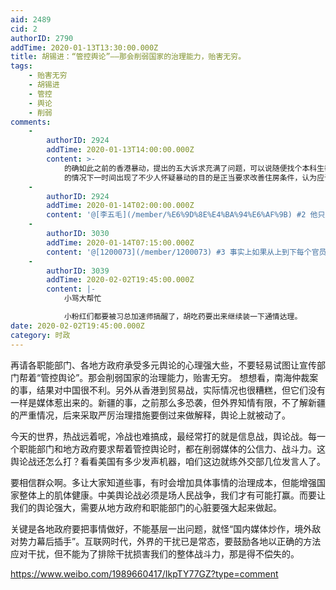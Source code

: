 ```yaml
---
aid: 2489
cid: 2
authorID: 2790
addTime: 2020-01-13T13:30:00.000Z
title: 胡锡进：“管控舆论”——那会削弱国家的治理能力，贻害无穷。
tags:
    - 贻害无穷
    - 胡锡进
    - 管控
    - 舆论
    - 削弱
comments:
    -
        authorID: 2924
        addTime: 2020-01-13T14:00:00.000Z
        content: >-
            的确如此之前的香港暴动，提出的五大诉求充满了问题，可以说随便找个本科生都可以充分驳斥以正视听，然而思维落后的宣传部门选择了河蟹，在信息不对称
            的情况下一时间出现了不少人怀疑暴动的目的是正当要求改善住房条件，认为应该支持他们，场面十分滑稽。与其堵不如疏，这才是新时代应该采取的策略。
    -
        authorID: 2924
        addTime: 2020-01-14T02:00:00.000Z
        content: '@[李五毛](/member/%E6%9D%8E%E4%BA%94%E6%AF%9B) #2 他只是理智而已。现在的舆论管控已经过时了。'
    -
        authorID: 3030
        addTime: 2020-01-14T07:15:00.000Z
        content: '@[1200073](/member/1200073) #3 事实上如果从上到下每个官员都能真的理智的话，不也挺好吗。'
    -
        authorID: 3039
        addTime: 2020-02-02T19:45:00.000Z
        content: |-
            小骂大帮忙

            小粉红们都要被习总加速师搞醒了，胡吃药要出来继续装一下通情达理。
date: 2020-02-02T19:45:00.000Z
category: 时政
---
```


再请各职能部门、各地方政府承受多元舆论的心理强大些，不要轻易试图让宣传部门帮着“管控舆论”。那会削弱国家的治理能力，贻害无穷。 想想看，南海仲裁案的事，结果对中国很不利。另外从香港到贸易战，实际情况也很糟糕，但它们没有一样是媒体惹出来的。新疆的事，之前那么多恐袭，但外界知情有限，不了解新疆的严重情况，后来采取严厉治理措施要倒过来做解释，舆论上就被动了。

今天的世界，热战远着呢，冷战也难搞成，最经常打的就是信息战，舆论战。每一个职能部门和地方政府要求帮着管控舆论时，都在削弱媒体的公信力、战斗力。这舆论战还怎么打？看看美国有多少发声机器，咱们这边就练外交部几位发言人了。

要相信群众啊。多让大家知道些事，有时会增加具体事情的治理成本，但能增强国家整体上的肌体健康。中美舆论战必须是场人民战争，我们才有可能打赢。而要让我们的舆论强大，需要从地方政府和职能部门的心脏要强大起来做起。

关键是各地政府要把事情做好，不能基层一出问题，就怪“国内媒体炒作，境外敌对势力幕后插手”。互联网时代，外界的干扰已是常态，要鼓励各地以正确的方法应对干扰，但不能为了排除干扰损害我们的整体战斗力，那是得不偿失的。

https://www.weibo.com/1989660417/IkpTY77GZ?type=comment
